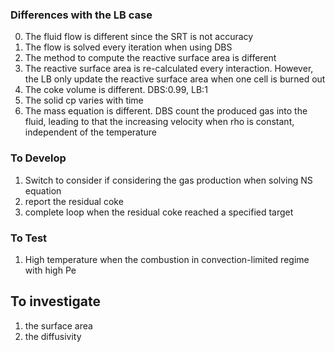 

### Differences with the LB case
0. The fluid flow is different since the SRT is not accuracy
1. The flow is solved every iteration when using DBS
2. The method to compute the reactive surface area is different
3. The reactive surface area is re-calculated every interaction. However, the LB only update the reactive surface area when one cell is burned out 
4. The coke volume is different. DBS:0.99, LB:1
5. The solid cp varies with time
6. The mass equation is different. DBS count the produced gas into the fluid, leading to that the increasing velocity when rho is constant, independent of the temperature

### To Develop
1. Switch to consider if considering the gas production when solving NS equation 
2. report the residual coke
3. complete loop when the residual coke reached a specified target 

### To Test
1. High temperature when the combustion in convection-limited regime with high Pe

## To investigate 
1. the surface area
2. the diffusivity
